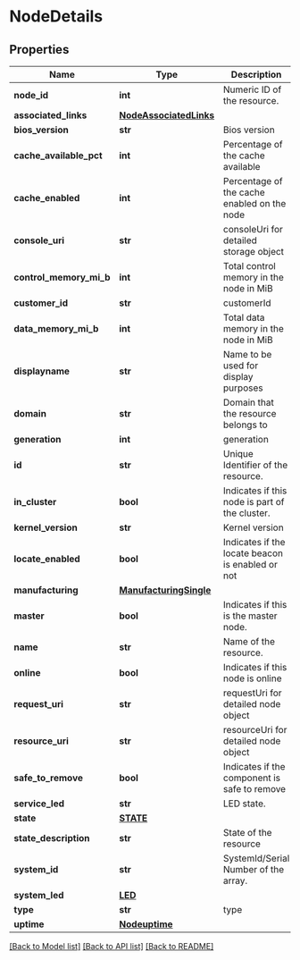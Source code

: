 # NodeDetails

## Properties
Name | Type | Description | Notes
------------ | ------------- | ------------- | -------------
**node_id** | **int** | Numeric ID of the resource. | [optional] 
**associated_links** | [**NodeAssociatedLinks**](NodeAssociatedLinks.md) |  | [optional] 
**bios_version** | **str** | Bios version | [optional] 
**cache_available_pct** | **int** | Percentage of the cache available | [optional] 
**cache_enabled** | **int** | Percentage of the cache enabled on the node | [optional] 
**console_uri** | **str** | consoleUri for detailed storage object | [optional] 
**control_memory_mi_b** | **int** | Total control memory in the node in MiB | [optional] 
**customer_id** | **str** | customerId | [optional] 
**data_memory_mi_b** | **int** | Total data memory in the node in MiB | [optional] 
**displayname** | **str** | Name to be used for display purposes | [optional] 
**domain** | **str** | Domain that the resource belongs to | [optional] 
**generation** | **int** | generation | [optional] 
**id** | **str** | Unique Identifier of the resource. | [optional] 
**in_cluster** | **bool** | Indicates if this node is part of the cluster. | [optional] 
**kernel_version** | **str** | Kernel version | [optional] 
**locate_enabled** | **bool** | Indicates if the locate beacon is enabled or not | [optional] 
**manufacturing** | [**ManufacturingSingle**](ManufacturingSingle.md) |  | [optional] 
**master** | **bool** | Indicates if this is the master node. | [optional] 
**name** | **str** | Name of the resource. | [optional] 
**online** | **bool** | Indicates if this node is online | [optional] 
**request_uri** | **str** | requestUri for detailed node object | [optional] 
**resource_uri** | **str** | resourceUri for detailed node object | [optional] 
**safe_to_remove** | **bool** | Indicates if the component is safe to remove | [optional] 
**service_led** | **str** | LED state. | [optional] 
**state** | [**STATE**](STATE.md) |  | [optional] 
**state_description** | **str** | State of the resource | [optional] 
**system_id** | **str** | SystemId/Serial Number  of the array. | [optional] 
**system_led** | [**LED**](LED.md) |  | [optional] 
**type** | **str** | type | [optional] 
**uptime** | [**Nodeuptime**](Nodeuptime.md) |  | [optional] 

[[Back to Model list]](../README.md#documentation-for-models) [[Back to API list]](../README.md#documentation-for-api-endpoints) [[Back to README]](../README.md)



